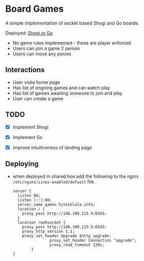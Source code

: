 # Board Games

A simple implementation of socket based Shogi and Go boards.

Deployed: [Shogi or Go](http://games.chobek.com)

* No game rules implemented - these are player enforced
* Users can join a game 2 person
* Users can move any pieces

## Interactions
* User visits home page
* Has list of ongoing games and can watch play
* Has list of games awaiting someone to join and play
* User can create a game
  
## TODO
- [x] Implement Shogi
- [x] Implement Go
- [x] Improve intuitiveness of landing page
 
  
## Deploying

- when deployed in shared box add the following to the nginx `/etc/nginx/sites-enabled/defualt` file.
  ```
  server {
    listen 80;
    listen [::]:80;
    server_name games.hiteshlala.info;
    location / {
      proxy_pass http://146.190.115.5:6543;
    }
    location /websocket {
      proxy_pass http://146.190.115.5:6543;
      proxy_http_version 1.1;
      proxy_set_header Upgrade $http_upgrade;
                  proxy_set_header Connection "upgrade";
                  proxy_read_timeout 120s;
          }
  }
  ```